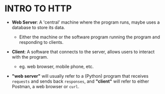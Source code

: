 # INTRO TO HTTP

* **Web Server**: A 'central' machine where the program runs, maybe uses a database to store its data.
  * Either the machine or the software program running the program and responding to clients.

* **Client**: A software that connects to the server, allows users to interact with the program.
  * eg. web browser, mobile phone, etc.

* **"web server"** will usually refer to a (Python) program that receives `requests` and sends back `responses`, and **"client"** will refer to either Postman, a web browser or `curl`.
